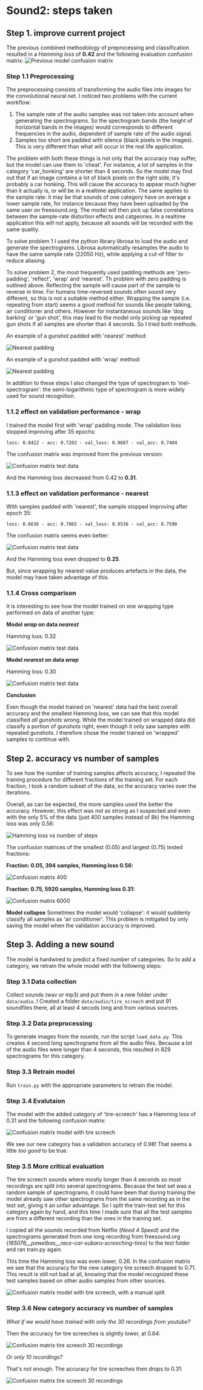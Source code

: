 # Sound2: steps taken

## Step 1. improve current project
The previous combined methodology of preprocessing and classification resulted in a *Hamming loss* of **0.42** and the following evaluation confusion matrix:
![Previous model confusion matrix](results/previous_model.png)

### Step 1.1 Preprocessing
The preprocessing consists of transforming the audio files into images for the convolutional neural net.
I noticed two problems with the current workflow:
 1. The sample rate of the audio samples was not taken into account when generating the spectrograms. So the spectrogram bands (the height of horizontal bands in the images) would corresponds to different frequencies in the audio, dependent of sample rate of the audio signal.
 2. Samples too short are padded with silence (black pixels in the images). This is very different than what will occur in the real life application.

The problem with both these things is not only that the accuracy may suffer, but the model can use them to 'cheat'. For instance, a lot of samples in the category 'car_honking' are shorter than 4 seconds. So the model may find out that if an image contains a lot of black pixels on the right side, it's probably a car honking. This will cause the accuracy to appear much higher than it actually is, or will be in a realtime application. The same applies to the sample rate: it may be that sounds of one category have on average a lower sample rate, for instance because they have been uploaded by the same user on freesound.org. The model will then pick up false correlations between the sample-rate distortion effects and catgeories. In a realtime application this will not apply, because all sounds will be recorded with the same quality.

To solve problem 1 I used the python library librosa to load the audio and generate the spectrograms. Librosa automatically resamples the audio to have the same sample rate (22050 Hz), while applying a cut-of filter to reduce aliasing.

To solve problem 2, the most frequently used padding methods are 'zero-padding', 'reflect', 'wrap' and 'nearest'. Th problem with zero padding is outlined above. Reflecting the sample will cause part of the sample to reverse in time. For humans time-reversed sounds often sound very different, so this is not a suitable method either. Wrapping the sample (i.e. repeating from start) seems a good method for sounds like people talking, air conditioner and others. However for instantaneous sounds like 'dog barking' or 'gun shot', this may lead to the model only picking up repeated gun shots if all samples are shorter than 4 seconds. So I tried both methods.

An example of a gunshot padded with 'nearest' method:

![Nearest padding](results/spectrogram_nearest.png)

An example of a gunshot padded with 'wrap' method:

![Nearest padding](results/spectrogram_wrap.png)

In addition to these steps I also changed the type of spectrogram to 'mel-spectrogram': the semi-logarithmic type of spectrogram is more widely used for sound recognition.

### 1.1.2 effect on validation performance - wrap

I trained the model first with 'wrap' padding mode. The validation loss stopped improving after 35 epochs:
```
loss: 0.8422 - acc: 0.7203 - val_loss: 0.9687 - val_acc: 0.7404
```
The confusion matrix was improved from the previous version:

![Confusion matrix test data](results/validation_confusion_wrap.png)

And the Hamming loss decreased from 0.42 to **0.31**.

### 1.1.3 effect on validation performance - nearest

With samples padded with 'nearest', the sample stopped improving after epoch 35:
```
loss: 0.6636 - acc: 0.7865 - val_loss: 0.9536 - val_acc: 0.7590
```
The confusion matrix seems even better:

![Confusion matrix test data](results/validation_confusion_nearest.png)

And the Hamming loss even dropped to **0.25**.

But, since wrapping by nearest value produces artefacts in the data, the model may have taken advantage of this.

### 1.1.4 Cross comparison

It is interesting to see how the model trained on one wrapping type performed on data of another type:

**Model *wrap* on data *nearest***

Hamming loss: 0.32

![Confusion matrix test data](results/validation_confusion_model_wrap_on_data_nearest.png)


**Model *nearest* on data *wrap***

Hamming loss: 0.30

![Confusion matrix test data](results/validation_confusion_model_nearest_on_data_wrap.png)

**Conclusion**

Even though the model trained on 'nearest' data had the best overall accuracy and the smallest Hamming loss, we can see that this model classified *all gunshots* wrong. While the model trained on wrapped data did classify a portion of gunshots right, even though it only saw samples with repeated gunshots. I therefore chose the model trained on 'wrapped' samples to continue with. 

## Step 2. accuracy vs number of samples
To see how the number of training samples affects accuracy, I repeated the training procedure for different fractions of the training set. For each fraction, I took a random subset of the data, so the accuracy varies over the iterations.

Overall, as can be expected, the more samples used the better the accuracy. However, this effect was not as strong as I suspected and even with the only 5% of the data (just 400 samples instead of 8k) the Hamming loss was only 0.56:

![Hamming loss vs number of steps](results/training_samples_vs_acc.png)

The confusion matrices of the smallest (0.05) and largest (0.75) tested fractions:

**Fraction: 0.05, 394 samples, Hamming loss 0.56:**

![Confusion matrix 400](results/training_samples_394.png)

**Fraction: 0.75, 5920 samples, Hamming loss 0.31:**

![Confusion matrix 6000](results/training_samples_5920.png)

**Model collapse**
Sometimes the model would 'collapse': it would suddenly classify all samples as 'air conditioner'. This problem is mitigated by only saving the model when the validation accuracy is improved.

## Step 3. Adding a new sound
The model is hardwired to predict a fixed number of categories. So to add a category, we retrain the whole model with the following steps:

### Step 3.1 Data collection
Collect sounds (wav or mp3) and put them in a new folder under `data/audio`. I Created a folder `data/audio/tire_screech` and put 91 soundfiles there, all at least 4 secods long and from various sources.

### Step 3.2 Data preprocessing
To generate images from the sounds, run the script `load_data.py`. This creates 4 second long spectrograms from all the audio files. Because a lot of the audio files were longer than 4 seconds, this resulted in 829 spectrograms for this category.

### Step 3.3 Retrain model
Run `train.py` with the appropriate parameters to retrain the model.

### Step 3.4 Evalutaion
The model with the added category of 'tire-screech' has a Hamming loss of 0.31 and the following confusion matrix:

![Confusion matrix model with tire screech](results/model-with-tire-screech.png)

We see our new category has a validation accuracy of 0.98! That seems a little *too good* to be true.

### Step 3.5 More critical evaluation
The tire screech sounds where mostly longer than 4 seconds so most recordings are split into several spectrograms. Because the test set was a random sample of spectrograms, it could have been that during training the model already saw other spectrograms from the same recording as in the test set, giving it an unfair advantage. So I split the train-test set for this category again by hand, and this time I made sure that all the test samples are from a different recording than the ones in the training set.

I copied all the sounds recorded from Netflix (*Need 4 Speed*) and the spectrograms generated from one long recording from freesound.org (*165076__pawelbas__race-car-subaru-screeching-tires*) to the test folder and ran train.py again.

This time the Hamming loss was even lower, 0.26. In the confusion matrix we see that the accuracy for the new category tire screech dropped to 0.71. This result is still not bad at all, knowing that the model recognized these test samples based on other audio samples from other sources.

![Confusion matrix model with tire screech, with a manual split](results/model-with-tire-screech-manual-split.png)

### Step 3.6 New category accuracy vs number of samples
*What if we would have trained with only the 30 recordings from youtube?*

Then the accuracy for tire screeches is slightly lower, at 0.64:

![Confusion matrix tire screech 30 recordings](results/model-with-tire-screech-30.png)

*Or only 10 recordings?*

That's not enough. The accuracy for tire screeches then drops to 0.31:

![Confusion matrix tire screech 30 recordings](results/model-with-tire-screech-10.png)
